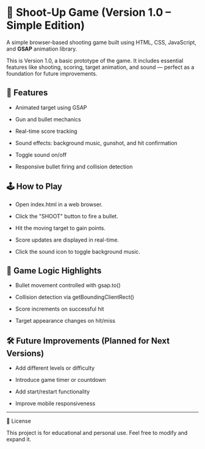 # 🎯 Shoot-Up Game (Version 1.0 – Simple Edition)

A simple browser-based shooting game built using HTML, CSS, JavaScript, and **GSAP** animation library.

This is Version 1.0, a basic prototype of the game. It includes essential features like shooting, scoring, target animation, and sound — perfect as a foundation for future improvements.

## 🚀 Features

- Animated target using GSAP

- Gun and bullet mechanics

- Real-time score tracking

- Sound effects: background music, gunshot, and hit confirmation

- Toggle sound on/off

- Responsive bullet firing and collision detection

## 🕹️ How to Play

- Open index.html in a web browser.

- Click the "SHOOT" button to fire a bullet.

- Hit the moving target to gain points.

- Score updates are displayed in real-time.

- Click the sound icon to toggle background music.

## 📌 Game Logic Highlights

- Bullet movement controlled with gsap.to()

- Collision detection via getBoundingClientRect()

- Score increments on successful hit

- Target appearance changes on hit/miss

## 🛠️ Future Improvements (Planned for Next Versions)

- Add different levels or difficulty

- Introduce game timer or countdown

- Add start/restart functionality

- Improve mobile responsiveness

--- 
📝 License

This project is for educational and personal use. Feel free to modify and expand it.

